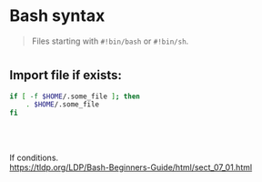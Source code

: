 # Bash syntax

> Files starting with `#!bin/bash` or `#!bin/sh`.

#

## Import file if exists:
```bash
if [ -f $HOME/.some_file ]; then
    . $HOME/.some_file
fi
```

<br>
<br>


If conditions.  
https://tldp.org/LDP/Bash-Beginners-Guide/html/sect_07_01.html
